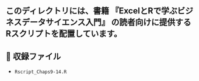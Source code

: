 このディレクトリには、書籍 **『ExcelとRで学ぶビジネスデータサイエンス入門』** の読者向けに提供する  
Rスクリプトを配置しています。
---

## 📂 収録ファイル
- `Rscript_Chaps9-14.R`  
 

